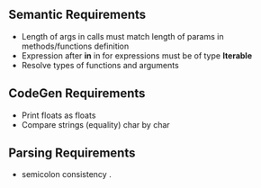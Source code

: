 ## Semantic Requirements
- Length of args in calls must match length of params in methods/functions definition
- Expression after **in** in for expressions must be of type **Iterable**
- Resolve types of functions and arguments

## CodeGen Requirements
- Print floats as floats
- Compare strings (equality) char by char

## Parsing Requirements
- semicolon consistency .